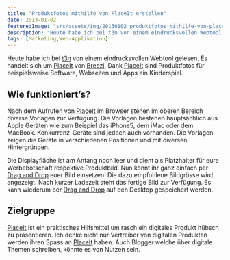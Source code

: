 ```yaml
---
title: "Produktfotos mithilfe von PlaceIt erstellen"
date: 2013-01-02
featuredImage: "src/assets/img/20130102_produktfotos-mithilfe-von-placeit-erstellen_0.png"
description: "Heute habe ich bei t3n von einem eindrucksvollen Webtool gelesen. Es handelt sich um PlaceIt von Breezi. Dank PlaceIt sind Produktfotos für beispielsweise Software, Webseiten und Apps ein Kinderspiel."
tags: [Marketing,Web-Applikation]
---
```

Heute habe ich bei [t3n](http://t3n.de/news/placeit-produkt-screenshots-drag-434247/) von einem eindrucksvollen Webtool gelesen. Es handelt sich um [PlaceIt](http://placeit.breezi.com/) von [Breezi](http://breezi.com/). Dank [PlaceIt](http://placeit.breezi.com/) sind Produktfotos für beispielsweise Software, Webseiten und Apps ein Kinderspiel.

## Wie funktioniert’s?

Nach dem Aufrufen von [PlaceIt](http://placeit.breezi.com/) im Browser stehen im oberen Bereich diverse Vorlagen zur Verfügung. Die Vorlagen bestehen hauptsächlich aus Apple Geräten wie zum Beispiel das iPhone5, dem iMac oder dem MacBook. Konkurrenz-Geräte sind jedoch auch vorhanden. Die Vorlagen zeigen die Geräte in verschiedenen Positionen und mit diversen Hintergründen.

Die Displayfläche ist am Anfang noch leer und dient als Platzhalter für eure Werbebotschaft respektive Produktbild. Nun könnt ihr ganz einfach per [Drag and Drop](http://de.wikipedia.org/wiki/Drag_and_Drop) euer Bild einsetzen. Die dazu empfohlene Bildgrösse wird angezeigt. Nach kurzer Ladezeit steht das fertige Bild zur Verfügung. Es kann wiederum per [Drag and Drop](http://de.wikipedia.org/wiki/Drag_and_Drop) auf den Desktop gespeichert werden.

## Zielgruppe

[PlaceIt](http://placeit.breezi.com/) ist ein praktisches Hilfsmittel um rasch ein digitales Produkt hübsch zu präsentieren. Ich denke nicht nur Vertreiber von digitalen Produkten werden ihren Spass an [PlaceIt](http://placeit.breezi.com/) haben. Auch Blogger welche über digitale Themen schreiben, könnte es von Nutzen sein.

